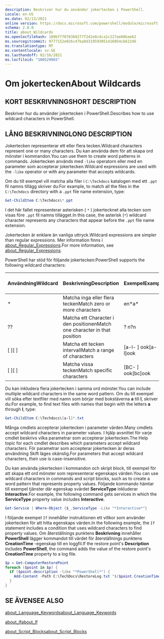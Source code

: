 ```yaml
---
description: Beskriver hur du använder jokertecken i PowerShell.
Locale: en-US
ms.date: 02/13/2021
online version: https://docs.microsoft.com/powershell/module/microsoft.powershell.core/about/about_wildcards?view=powershell-5.1&WT.mc_id=ps-gethelp
schema: 2.0.0
title: about_Wildcards
ms.openlocfilehash: 189bff70783b9277f242e8c4ca1c227ae68bae62
ms.sourcegitcommit: 9777152e026c47ba8d319593051416054cb62246
ms.translationtype: MT
ms.contentlocale: sv-SE
ms.lasthandoff: 02/16/2021
ms.locfileid: "100529965"
---
```

# <a name="about-wildcards"></a><span data-ttu-id="fcd48-103">Om jokertecken</span><span class="sxs-lookup"><span data-stu-id="fcd48-103">About Wildcards</span></span>

## <a name="short-description"></a><span data-ttu-id="fcd48-104">KORT BESKRIVNING</span><span class="sxs-lookup"><span data-stu-id="fcd48-104">SHORT DESCRIPTION</span></span>

<span data-ttu-id="fcd48-105">Beskriver hur du använder jokertecken i PowerShell.</span><span class="sxs-lookup"><span data-stu-id="fcd48-105">Describes how to use wildcard characters in PowerShell.</span></span>

## <a name="long-description"></a><span data-ttu-id="fcd48-106">LÅNG BESKRIVNING</span><span class="sxs-lookup"><span data-stu-id="fcd48-106">LONG DESCRIPTION</span></span>

<span data-ttu-id="fcd48-107">Jokertecken representerar ett eller flera tecken.</span><span class="sxs-lookup"><span data-stu-id="fcd48-107">Wildcard characters represent one or many characters.</span></span> <span data-ttu-id="fcd48-108">Du kan använda dem för att skapa ord mönster i kommandon.</span><span class="sxs-lookup"><span data-stu-id="fcd48-108">You can use them to create word patterns in commands.</span></span> <span data-ttu-id="fcd48-109">Jokertecken används med `-like` operatorn eller med en parameter som accepterar jokertecken.</span><span class="sxs-lookup"><span data-stu-id="fcd48-109">Wildcard expressions are used with the `-like` operator or with any parameter that accepts wildcards.</span></span>

<span data-ttu-id="fcd48-110">Om du till exempel vill matcha alla filer i `C:\Techdocs` katalogen med ett `.ppt` fil namns tillägg skriver du:</span><span class="sxs-lookup"><span data-stu-id="fcd48-110">For example, to match all the files in the `C:\Techdocs` directory with a `.ppt` file name extension, type:</span></span>

```powershell
Get-ChildItem C:\Techdocs\*.ppt
```

<span data-ttu-id="fcd48-111">I det här fallet representerar asterisken ( `*` ) jokertecknet alla tecken som visas före `.ppt` fil namns tillägget.</span><span class="sxs-lookup"><span data-stu-id="fcd48-111">In this case, the asterisk (`*`) wildcard character represents any characters that appear before the `.ppt` file name extension.</span></span>

<span data-ttu-id="fcd48-112">Jokertecken är enklare än vanliga uttryck.</span><span class="sxs-lookup"><span data-stu-id="fcd48-112">Wildcard expressions are simpler than regular expressions.</span></span> <span data-ttu-id="fcd48-113">Mer information finns i [about_Regular_Expressions](./about_Regular_Expressions.md).</span><span class="sxs-lookup"><span data-stu-id="fcd48-113">For more information, see [about_Regular_Expressions](./about_Regular_Expressions.md).</span></span>

<span data-ttu-id="fcd48-114">PowerShell har stöd för följande jokertecken:</span><span class="sxs-lookup"><span data-stu-id="fcd48-114">PowerShell supports the following wildcard characters:</span></span>

|<span data-ttu-id="fcd48-115">Användning</span><span class="sxs-lookup"><span data-stu-id="fcd48-115">Wildcard</span></span>|<span data-ttu-id="fcd48-116">Beskrivning</span><span class="sxs-lookup"><span data-stu-id="fcd48-116">Description</span></span>               |<span data-ttu-id="fcd48-117">Exempel</span><span class="sxs-lookup"><span data-stu-id="fcd48-117">Example</span></span> |<span data-ttu-id="fcd48-118">Matchning</span><span class="sxs-lookup"><span data-stu-id="fcd48-118">Match</span></span>        |<span data-ttu-id="fcd48-119">Ingen matchning</span><span class="sxs-lookup"><span data-stu-id="fcd48-119">No Match</span></span>|
|--------|--------------------------|--------|-------------|--------|
|\*      |<span data-ttu-id="fcd48-120">Matcha inga eller flera tecken</span><span class="sxs-lookup"><span data-stu-id="fcd48-120">Match zero or more characters</span></span> | <span data-ttu-id="fcd48-121">en\*</span><span class="sxs-lookup"><span data-stu-id="fcd48-121">a\*</span></span>  | <span data-ttu-id="fcd48-122">aA, AG, Apple</span><span class="sxs-lookup"><span data-stu-id="fcd48-122">aA, ag, Apple</span></span> | <span data-ttu-id="fcd48-123">banan</span><span class="sxs-lookup"><span data-stu-id="fcd48-123">banana</span></span> |
|<span data-ttu-id="fcd48-124">?</span><span class="sxs-lookup"><span data-stu-id="fcd48-124">?</span></span>       |<span data-ttu-id="fcd48-125">Matcha ett Character i den positionen</span><span class="sxs-lookup"><span data-stu-id="fcd48-125">Match one character in that position</span></span> | <span data-ttu-id="fcd48-126">? n</span><span class="sxs-lookup"><span data-stu-id="fcd48-126">?n</span></span> | <span data-ttu-id="fcd48-127">en, i, på</span><span class="sxs-lookup"><span data-stu-id="fcd48-127">an, in, on</span></span> | <span data-ttu-id="fcd48-128">kördes</span><span class="sxs-lookup"><span data-stu-id="fcd48-128">ran</span></span> |
|<span data-ttu-id="fcd48-129">\[ \]</span><span class="sxs-lookup"><span data-stu-id="fcd48-129">\[ \]</span></span>   |<span data-ttu-id="fcd48-130">Matcha ett tecken intervall</span><span class="sxs-lookup"><span data-stu-id="fcd48-130">Match a range of characters</span></span> | <span data-ttu-id="fcd48-131">\[a-l- \] ook</span><span class="sxs-lookup"><span data-stu-id="fcd48-131">\[a-l\]ook</span></span> | <span data-ttu-id="fcd48-132">bok, Cook, utseende</span><span class="sxs-lookup"><span data-stu-id="fcd48-132">book, cook, look</span></span> | <span data-ttu-id="fcd48-133">skrev</span><span class="sxs-lookup"><span data-stu-id="fcd48-133">took</span></span> |
|<span data-ttu-id="fcd48-134">\[ \]</span><span class="sxs-lookup"><span data-stu-id="fcd48-134">\[ \]</span></span>   |<span data-ttu-id="fcd48-135">Matcha vissa tecken</span><span class="sxs-lookup"><span data-stu-id="fcd48-135">Match specific characters</span></span> | <span data-ttu-id="fcd48-136">\[BC- \] ook</span><span class="sxs-lookup"><span data-stu-id="fcd48-136">\[bc\]ook</span></span> | <span data-ttu-id="fcd48-137">bok, Cook</span><span class="sxs-lookup"><span data-stu-id="fcd48-137">book, cook</span></span> | <span data-ttu-id="fcd48-138">uttryckt</span><span class="sxs-lookup"><span data-stu-id="fcd48-138">hook</span></span> |

<span data-ttu-id="fcd48-139">Du kan inkludera flera jokertecken i samma ord mönster.</span><span class="sxs-lookup"><span data-stu-id="fcd48-139">You can include multiple wildcard characters in the same word pattern.</span></span> <span data-ttu-id="fcd48-140">Om du till exempel vill söka efter textfiler med namn som börjar med bokstäverna **a** till **l**, skriver du:</span><span class="sxs-lookup"><span data-stu-id="fcd48-140">For example, to find text files with names that begin with the letters **a** through **l**, type:</span></span>

```powershell
Get-ChildItem C:\Techdocs\[a-l]*.txt
```

<span data-ttu-id="fcd48-141">Många cmdlets accepterar jokertecken i parameter värden.</span><span class="sxs-lookup"><span data-stu-id="fcd48-141">Many cmdlets accept wildcard characters in parameter values.</span></span> <span data-ttu-id="fcd48-142">I hjälp avsnittet för varje cmdlet beskrivs vilka parametrar som accepterar jokertecken.</span><span class="sxs-lookup"><span data-stu-id="fcd48-142">The Help topic for each cmdlet describes which parameters accept wildcard characters.</span></span> <span data-ttu-id="fcd48-143">För parametrar som accepterar jokertecken är deras användning Skift läges okänslig.</span><span class="sxs-lookup"><span data-stu-id="fcd48-143">For parameters that accept wildcard characters, their use is case-insensitive.</span></span>

<span data-ttu-id="fcd48-144">Du kan använda jokertecken i kommandon och skript block, till exempel för att skapa ett ord mönster som representerar egenskaps värden.</span><span class="sxs-lookup"><span data-stu-id="fcd48-144">You can use wildcard characters in commands and script blocks, such as to create a word pattern that represents property values.</span></span> <span data-ttu-id="fcd48-145">Följande kommando hämtar till exempel tjänster där egenskap svärdet **ServiceType** inkluderar **Interactive**.</span><span class="sxs-lookup"><span data-stu-id="fcd48-145">For example, the following command gets services in which the **ServiceType** property value includes **Interactive**.</span></span>

```powershell
Get-Service | Where-Object {$_.ServiceType -Like "*Interactive*"}
```

<span data-ttu-id="fcd48-146">I följande exempel `If` innehåller instruktionen ett villkor som använder jokertecken för att hitta egenskaps värden.</span><span class="sxs-lookup"><span data-stu-id="fcd48-146">In the following example, the `If` statement includes a condition that uses wildcard characters to find property values.</span></span> <span data-ttu-id="fcd48-147">Om återställnings punktens **Beskrivning** innehåller **PowerShell** lägger kommandot till värdet för återställnings punktens **CreationTime** -egenskap till en loggfil.</span><span class="sxs-lookup"><span data-stu-id="fcd48-147">If the restore point's **Description** includes **PowerShell**, the command adds the value of the restore point's **CreationTime** property to a log file.</span></span>

```powershell
$p = Get-ComputerRestorePoint
foreach ($point in $p) {
  if ($point.description -like "*PowerShell*") {
    Add-Content -Path C:\TechDocs\RestoreLog.txt "$($point.CreationTime)"
  }
}
```

## <a name="see-also"></a><span data-ttu-id="fcd48-148">SE ÄVEN</span><span class="sxs-lookup"><span data-stu-id="fcd48-148">SEE ALSO</span></span>

[<span data-ttu-id="fcd48-149">about_Language_Keywords</span><span class="sxs-lookup"><span data-stu-id="fcd48-149">about_Language_Keywords</span></span>](about_Language_Keywords.md)

[<span data-ttu-id="fcd48-150">about_If</span><span class="sxs-lookup"><span data-stu-id="fcd48-150">about_If</span></span>](about_If.md)

[<span data-ttu-id="fcd48-151">about_Script_Blocks</span><span class="sxs-lookup"><span data-stu-id="fcd48-151">about_Script_Blocks</span></span>](about_Script_Blocks.md)
